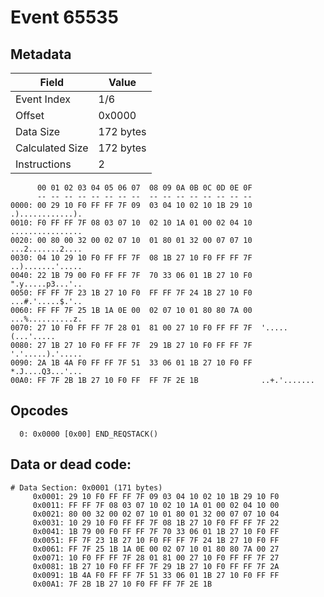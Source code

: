 # Event 65535

## Metadata

| Field           | Value     |
|-----------------|-----------|
| Event Index     | 1/6       |
| Offset          | 0x0000    |
| Data Size       | 172 bytes |
| Calculated Size | 172 bytes |
| Instructions    | 2         |

```
      00 01 02 03 04 05 06 07  08 09 0A 0B 0C 0D 0E 0F
      -- -- -- -- -- -- -- --  -- -- -- -- -- -- -- --
0000: 00 29 10 F0 FF FF 7F 09  03 04 10 02 10 1B 29 10  .)............).
0010: F0 FF FF 7F 08 03 07 10  02 10 1A 01 00 02 04 10  ................
0020: 00 80 00 32 00 02 07 10  01 80 01 32 00 07 07 10  ...2.......2....
0030: 04 10 29 10 F0 FF FF 7F  08 1B 27 10 F0 FF FF 7F  ..).......'.....
0040: 22 1B 79 00 F0 FF FF 7F  70 33 06 01 1B 27 10 F0  ".y.....p3...'..
0050: FF FF 7F 23 1B 27 10 F0  FF FF 7F 24 1B 27 10 F0  ...#.'.....$.'..
0060: FF FF 7F 25 1B 1A 0E 00  02 07 10 01 80 80 7A 00  ...%..........z.
0070: 27 10 F0 FF FF 7F 28 01  81 00 27 10 F0 FF FF 7F  '.....(...'.....
0080: 27 1B 27 10 F0 FF FF 7F  29 1B 27 10 F0 FF FF 7F  '.'.....).'.....
0090: 2A 1B 4A F0 FF FF 7F 51  33 06 01 1B 27 10 F0 FF  *.J....Q3...'...
00A0: FF 7F 2B 1B 27 10 F0 FF  FF 7F 2E 1B              ..+.'.......    
```

## Opcodes

```
  0: 0x0000 [0x00] END_REQSTACK()
```

## Data or dead code:

```
# Data Section: 0x0001 (171 bytes)
     0x0001: 29 10 F0 FF FF 7F 09 03 04 10 02 10 1B 29 10 F0
     0x0011: FF FF 7F 08 03 07 10 02 10 1A 01 00 02 04 10 00
     0x0021: 80 00 32 00 02 07 10 01 80 01 32 00 07 07 10 04
     0x0031: 10 29 10 F0 FF FF 7F 08 1B 27 10 F0 FF FF 7F 22
     0x0041: 1B 79 00 F0 FF FF 7F 70 33 06 01 1B 27 10 F0 FF
     0x0051: FF 7F 23 1B 27 10 F0 FF FF 7F 24 1B 27 10 F0 FF
     0x0061: FF 7F 25 1B 1A 0E 00 02 07 10 01 80 80 7A 00 27
     0x0071: 10 F0 FF FF 7F 28 01 81 00 27 10 F0 FF FF 7F 27
     0x0081: 1B 27 10 F0 FF FF 7F 29 1B 27 10 F0 FF FF 7F 2A
     0x0091: 1B 4A F0 FF FF 7F 51 33 06 01 1B 27 10 F0 FF FF
     0x00A1: 7F 2B 1B 27 10 F0 FF FF 7F 2E 1B
```